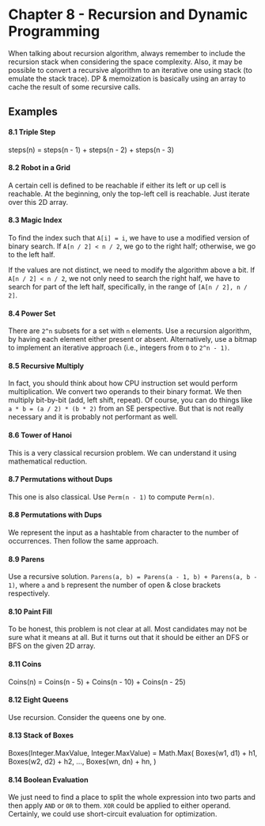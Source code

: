 # Chapter 8 - Recursion and Dynamic Programming

When talking about recursion algorithm, always remember to include the recursion stack when considering the space complexity. Also, it may be possible to convert a recursive algorithm to an iterative one using stack (to emulate the stack trace). DP & memoization is basically using an array to cache the result of some recursive calls.

## Examples

#### 8.1 Triple Step

steps(n) = steps(n - 1) + steps(n - 2) + steps(n - 3)

#### 8.2 Robot in a Grid

A certain cell is defined to be reachable if either its left or up cell is reachable. At the beginning, only the top-left cell is reachable. Just iterate over this 2D array.

#### 8.3 Magic Index

To find the index such that `A[i] = i`, we have to use a modified version of binary search. If `A[n / 2] < n / 2`, we go to the right half; otherwise, we go to the left half.

If the values are not distinct, we need to modify the algorithm above a bit. If `A[n / 2] < n / 2`, we not only need to search the right half, we have to search for part of the left half, specifically, in the range of `[A[n / 2], n / 2]`.

#### 8.4 Power Set

There are `2^n` subsets for a set with `n` elements. Use a recursion algorithm, by having each element either present or absent. Alternatively, use a bitmap to implement an iterative approach (i.e., integers from `0` to `2^n - 1)`.

#### 8.5 Recursive Multiply

In fact, you should think about how CPU instruction set would perform multiplication. We convert two operands to their binary format. We then multiply bit-by-bit (add, left shift, repeat). Of course, you can do things like `a * b = (a / 2) * (b * 2)` from an SE perspective. But that is not really necessary and it is probably not performant as well.

#### 8.6 Tower of Hanoi

This is a very classical recursion problem. We can understand it using mathematical reduction.

#### 8.7 Permutations without Dups

This one is also classical. Use `Perm(n - 1)` to compute `Perm(n)`.

#### 8.8 Permutations with Dups

We represent the input as a hashtable from character to the number of occurrences. Then follow the same approach.

#### 8.9 Parens

Use a recursive solution. `Parens(a, b) = Parens(a - 1, b) + Parens(a, b - 1)`, where `a` and `b` represent the number of open & close brackets respectively.

#### 8.10 Paint Fill

To be honest, this problem is not clear at all. Most candidates may not be sure what it means at all. But it turns out that it should be either an DFS or BFS on the given 2D array.

#### 8.11 Coins

Coins(n) = Coins(n - 5) + Coins(n - 10) + Coins(n - 25)

#### 8.12 Eight Queens

Use recursion. Consider the queens one by one.

#### 8.13 Stack of Boxes

Boxes(Integer.MaxValue, Integer.MaxValue) = Math.Max(
	Boxes(w1, d1) + h1,
	Boxes(w2, d2) + h2,
	...,
	Boxes(wn, dn) + hn,
)

#### 8.14 Boolean Evaluation

We just need to find a place to split the whole expression into two parts and then apply `AND` or `OR` to them. `XOR` could be applied to either operand. Certainly, we could use short-circuit evaluation for optimization.
